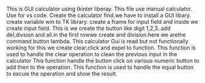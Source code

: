 This is GUI calculator using tkinter liberay.
This file use manual calculator.
Use for vs code.
Create the calculator find,we have to install a GUI libary.
create variable win to TK library.
create a frame for  input field and inside we create input field.
This is we create the button like digit 1,2,3..add del,divsion and all.in the first rowwe create and division.here we arethe command button lambda.
This calculator Gui is read but not functionally working for this we create clear,click and expel to function.
This function is used to handle the clear operation to clean the previous input in the calculator
This function handle the button click on various numeric button to add then to the operation.
This function is used to handle the equal button to excuie the operation and show the result.

